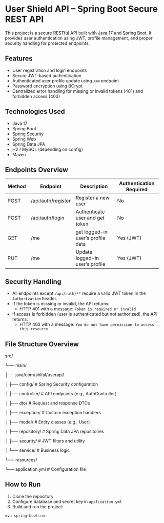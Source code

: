 # User Shield API – Spring Boot Secure REST API

This project is a secure RESTful API built with Java 17 and Spring Boot. It provides user authentication using JWT, profile management, and proper security handling for protected endpoints.

## Features

- User registration and login endpoints
- Secure JWT-based authentication
- Authenticated user profile update using `/me` endpoint
- Password encryption using BCrypt
- Centralized error handling for missing or invalid tokens (401) and forbidden access (403)

## Technologies Used

- Java 17
- Spring Boot
- Spring Security
- Spring Web
- Spring Data JPA
- H2 / MySQL (depending on config)
- Maven

## Endpoints Overview

| Method | Endpoint           | Description                       | Authentication Required |
|--------|--------------------|-----------------------------------|-------------------------|
| POST   | /api/auth/register | Register a new user               | No                      |
| POST   | /api/auth/login    | Authenticate user and get token   | No                      |
| GET    | /me                | get logged-in user’s profile data | Yes (JWT)               |
| PUT    | /me                | Update logged-in user’s profile   | Yes (JWT)               |
## Security Handling

- All endpoints except `/api/auth/**` require a valid JWT token in the `Authorization` header.
- If the token is missing or invalid, the API returns:
    - HTTP 401 with a message: `Token is required or invalid`
- If access is forbidden (user is authenticated but not authorized), the API returns:
    - HTTP 403 with a message: `You do not have permission to access this resource`

## File Structure Overview
src/

└── main/

├── java/com/shifal/userapi/

│ ├── config/ # Spring Security configuration

│ ├── controller/ # API endpoints (e.g., AuthController)

│ ├── dto/ # Request and response DTOs

│ ├── exception/ # Custom exception handlers

│ ├── model/ # Entity classes (e.g., User)

│ ├── repository/ # Spring Data JPA repositories

│ ├── security/ # JWT filters and utility

│ └── service/ # Business logic

└── resources/

└── application.yml # Configuration file

## How to Run

1. Clone the repository
2. Configure database and secret key in `application.yml`
3. Build and run the project:

```bash
mvn spring-boot:run

